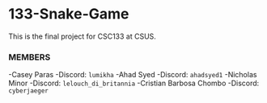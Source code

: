 # 133-Snake-Game
This is the final project for CSC133 at CSUS.
### MEMBERS
-Casey Paras
  -Discord: `lumikha`
-Ahad Syed
  -Discord: `ahadsyed1`
-Nicholas Minor
  -Discord: `lelouch_di_britannia`
-Cristian Barbosa Chombo
  -Discord: `cyberjaeger`
